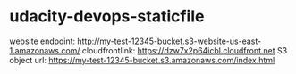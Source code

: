 # udacity-devops-staticfile
website endpoint: http://my-test-12345-bucket.s3-website-us-east-1.amazonaws.com/
cloudfrontlink: https://dzw7x2p64icbl.cloudfront.net
S3 object url: https://my-test-12345-bucket.s3.amazonaws.com/index.html
